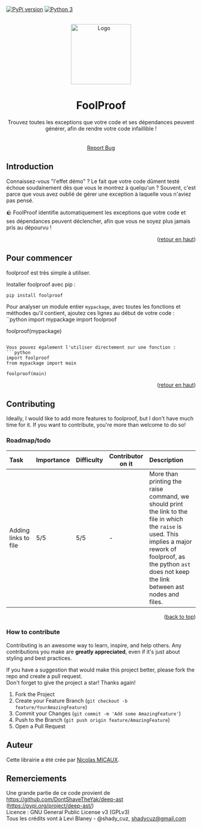 <a name="readme-top"></a>
<!-- [![Contributors][contributors-shield]][contributors-url][![Forks][forks-shield]][forks-url] -->
<!-- [![Stargazers][stars-shield]][stars-url] -->
<!-- [![Issues][issues-shield]][issues-url] -->
<!--[![MIT License][license-shield]][license-url]--><!--[![LinkedIn][linkedin-shield]][linkedin-url]-->
[![PyPi version][pypi-shield]][pypi-url]<!--[![Python 2][python2-shield]][python-url]-->
[![Python 3][python3-shield]][python-url]


<!-- PROJECT LOGO -->
<br />
<div align="center">
  <img src="https://images.emojiterra.com/google/noto-emoji/unicode-15/color/512px/1faa8.png" alt="Logo" width="160" height="160">
  <h1 align="center">FoolProof</h1>
  <p align="center">
Trouvez toutes les exceptions que votre code et ses dépendances peuvent générer, afin de rendre votre code infaillible !<br/>
<!--
    <a href="https://github.com/NicolasMICAUX/foolproof"><strong>Explorer la documentation »</strong></a>
-->
    <br/><br/>
    <!--
    <a href="https://github.com/NicolasMICAUX/foolproof">Voir la démo</a>
    ·
    -->
    <a href="https://github.com/NicolasMICAUX/foolproof/issues">Report Bug</a>
  </p>
</div>


<!-- ABOUT THE PROJECT -->
## Introduction
<!-- [Screen Shot][product-screenshot] -->
Connaissez-vous "l'effet démo" ? Le fait que votre code dûment testé échoue soudainement dès que vous le montrez à quelqu'un ? Souvent, c'est parce que vous avez oublié de gérer une exception à laquelle vous n'aviez pas pensé.

🪨 FoolProof identifie automatiquement les exceptions que votre code et ses dépendances peuvent déclencher, afin que vous ne soyez plus jamais pris au dépourvu !

<p align="right">(<a href="#readme-top">retour en haut</a>)</p>

<!-- GETTING STARTED -->
## Pour commencer
foolproof est très simple à utiliser.

Installer foolproof avec pip :
```sh
pip install foolproof
```

Pour analyser un module entier `mypackage`, avec toutes les fonctions et méthodes qu'il contient, ajoutez ces lignes au début de votre code :
``python
import mypackage
import foolproof

foolproof(mypackage)
```

Vous pouvez également l'utiliser directement sur une fonction :
```python
import foolproof
from mypackage import main

foolproof(main)
```

<p align="right">(<a href="#readme-top">retour en haut</a>)</p>


<!-- CONTRIBUTING -->
## Contributing
Ideally, I would like to add more features to foolproof, but I don't have much time for it. If you want to contribute, you're more than welcome to do so!

### Roadmap/todo
| Task | Importance | Difficulty | Contributor on it | Description  |
|:-----|------------|------------|-------------------|:-------------|
| Adding links to file | 5/5 | 5/5 | - | More than printing the raise command, we should print the link to the file in which the `raise` is used. This implies a major rework of foolproof, as the python `ast` does not keep the link between ast nodes and files. |

<!--
Non-Code contribution :

| Task | Importance | Difficulty | Contributor on it | Description  |
|:-----|------------|------------|-------------------|:-------------|
|      | ./5        | ./5        | NOBODY            | _e.g._ : ... |
-->

<!--
_For every todo, just click on the link to find the discussion where I describe how I would do it._  
See the [open issues](https://github.com/NicolasMICAUX/foolproof/issues) for a full list of proposed features (and known issues).
-->

<p align="right">(<a href="#readme-top">back to top</a>)</p>


### How to contribute
Contributing is an awesome way to learn, inspire, and help others. Any contributions you make are **greatly appreciated**, even if it's just about styling and best practices.

If you have a suggestion that would make this project better, please fork the repo and create a pull request.  
Don't forget to give the project a star! Thanks again!

1. Fork the Project
2. Create your Feature Branch (`git checkout -b feature/YourAmazingFeature`)
3. Commit your Changes (`git commit -m 'Add some AmazingFeature'`)
4. Push to the Branch (`git push origin feature/AmazingFeature`)
5. Open a Pull Request

## Auteur
Cette librairie a été crée par [Nicolas MICAUX](https://github.com/NicolasMICAUX).

## Remerciements
Une grande partie de ce code provient de https://github.com/DontShaveTheYak/deep-ast (https://pypi.org/project/deep-ast/)  
Licence : GNU General Public License v3 (GPLv3)  
Tous les crédits vont à Levi Blaney - @shady_cuz, shadycuz@gmail.com

<!-- MARKDOWN LINKS & IMAGES -->
<!-- https://www.markdownguide.org/basic-syntax/#reference-style-links -->
[contributors-shield]: https://img.shields.io/github/contributors/NicolasMICAUX/foolproof.svg?style=for-the-badge
[contributors-url]: https://github.com/NicolasMICAUX/foolproof/graphs/contributors
[stars-shield]: https://img.shields.io/github/stars/NicolasMICAUX/foolproof.svg?style=for-the-badge
[stars-url]: https://github.com/NicolasMICAUX/foolproof/stargazers
[issues-shield]: https://img.shields.io/github/issues/NicolasMICAUX/foolproof.svg?style=for-the-badge
[issues-url]: https://github.com/NicolasMICAUX/foolproof/issues
[pypi-shield]: https://img.shields.io/pypi/v/foolproof.svg?style=for-the-badge
[pypi-url]: https://pypi.org/project/foolproof/
[python2-shield]: https://img.shields.io/badge/python-2.7+-blue.svg?style=for-the-badge
[python3-shield]: https://img.shields.io/badge/python-3.5+-blue.svg?style=for-the-badge
[python-url]: https://www.python.org/downloads/

[//]: # ([license-shield]: https://img.shields.io/github/license/NicolasMICAUX/foolproof.svg?style=for-the-badge)
[//]: # ([license-url]: https://github.com/NicolasMICAUX/foolproof/blob/master/LICENSE.txt)
[//]: # ([product-screenshot]: images/screenshot.png)


